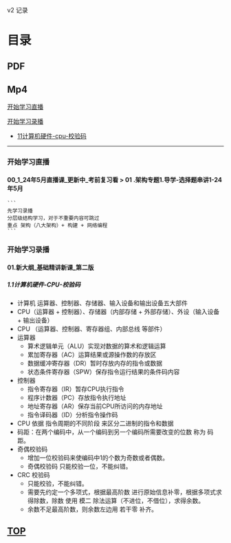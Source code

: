 v2 记录

# 目录
## PDF 

## Mp4
[开始学习直播](#开始学习直播)

[开始学习录播](#开始学习录播)
- [11计算机硬件-cpu-校验码](#11计算机硬件-cpu-校验码)

----

### 开始学习直播
#### 00_1_24年5月直播课_更新中_考前复习看 > 01 .架构专题1.导学-选择题串讲1-24年5月 

    ```
    先学习录播
    分层级结构学习，对于不重要内容可跳过
    重点 架构（八大架构）+ 构建 + 网络编程
    ```

    

### 开始学习录播 
#### 01.新大纲_基础精讲新课_第二版
##### 1.1计算机硬件-CPU-校验码
- 计算机 运算器、控制器、存储器、输入设备和输出设备五大部件
- CPU（运算器 + 控制器）、存储器（内部存储 + 外部存储）、外设（输入设备 + 输出设备）
- CPU （运算器、控制器、寄存器组、内部总线 等部件）
- 运算器 
    - 算术逻辑单元（ALU）实现对数据的算术和逻辑运算
    - 累加寄存器（AC）运算结果或源操作数的存放区
    - 数据缓冲寄存器（DR）暂时存放内存的指令或数据
    - 状态条件寄存器（SPW）保存指令运行结果的条件码内容
- 控制器
    - 指令寄存器（IR）暂存CPU执行指令
    - 程序计数器（PC）存放指令执行地址
    - 地址寄存器（AR）保存当前CPU所访问的内存地址
    - 指令译码器（ID）分析指令操作码
- CPU 依据 指令周期的不同阶段 来区分二进制的指令和数据
- 码距：在两个编码中，从一个编码到另一个编码所需要改变的位数 称为 码距。
- 奇偶校验码
    - 增加一位校验码来使编码中1的个数为奇数或者偶数。
    - 奇偶校验码 只能校验一位，不能纠错。
- CRC 校验码
    - 只能校验，不能纠错。
    - 需要先约定一个多项式，根据最高阶数 进行原始信息补零，根据多项式求得除数，除数 使用 模二 除法运算（不进位，不借位），求得余数。
    - 余数不足最高阶数，则余数左边用 若干零 补齐。

## [TOP](#目录)